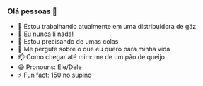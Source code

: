 ### Olá pessoas 👋

- 🔭 Estou trabalhando atualmente em uma distribuidora de gáz
- 🌱 Eu nunca li nada!
- 🤔 Estou precisando de umas colas
- 💬 Me pergute sobre o que eu quero para minha vida
- 📫 Como chegar até mim: me de um pão de queijo
- 😄 Pronouns: Ele/Dele 
- ⚡ Fun fact: 150 no supino
